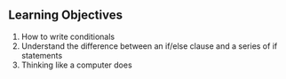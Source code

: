<section class="module-section" name="Outcomes &amp; Objectives">&nbsp;</section>

## Learning Objectives
1. How to write conditionals
2. Understand the difference between an if/else clause and a series of if statements
3. Thinking like a computer does


